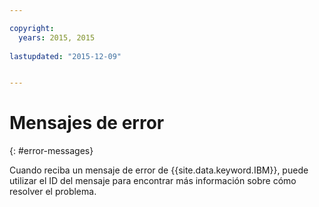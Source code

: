```yaml
---

copyright:
  years: 2015, 2015
  
lastupdated: "2015-12-09"


---
```



# Mensajes de error
{: #error-messages}


Cuando reciba un mensaje de error de {{site.data.keyword.IBM}}, puede utilizar el ID del mensaje para encontrar más información sobre cómo resolver el problema.
